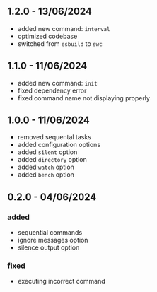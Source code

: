 ## 1.2.0 - 13/06/2024

- added new command: `interval`
- optimized codebase
- switched from `esbuild` to `swc`

## 1.1.0 - 11/06/2024

- added new command: `init`
- fixed dependency error
- fixed command name not displaying properly

## 1.0.0 - 11/06/2024

- removed sequental tasks
- added configuration options
- added `silent` option
- added `directory` option
- added `watch` option
- added `bench` option

## 0.2.0 - 04/06/2024

### added

- sequential commands
- ignore messages option
- silence output option

### fixed

- executing incorrect command
